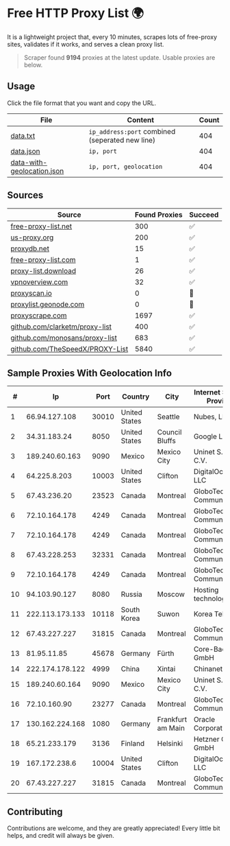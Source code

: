 
# Free HTTP Proxy List 🌍

It is a lightweight project that, every 10 minutes, scrapes lots of free-proxy sites, validates if it works, and serves a clean proxy list.


> Scraper found **9194** proxies at the latest update. Usable proxies are below.

## Usage

Click the file format that you want and copy the URL.


|File|Content|Count|
|----|-------|-----|
|[data.txt](https://raw.githubusercontent.com/themiralay/Proxy-List-World/master/data.txt)|`ip_address:port` combined (seperated new line)|404|
|[data.json](https://raw.githubusercontent.com/themiralay/Proxy-List-World/master/data.json)|`ip, port`|404|
|[data-with-geolocation.json](https://raw.githubusercontent.com/themiralay/Proxy-List-World/master/data-with-geolocation.json)|`ip, port, geolocation`|404|

## Sources

|Source|Found Proxies|Succeed|
|------|-------------|-------|
|[free-proxy-list.net](https://free-proxy-list.net)|300|✅|
|[us-proxy.org](https://www.us-proxy.org)|200|✅|
|[proxydb.net](http://proxydb.net)|15|✅|
|[free-proxy-list.com](https://free-proxy-list.com/?page=&port=&type%5B%5D=http&type%5B%5D=https&up_time=0&search=Search)|1|✅|
|[proxy-list.download](https://www.proxy-list.download/HTTP)|26|✅|
|[vpnoverview.com](https://vpnoverview.com/privacy/anonymous-browsing/free-proxy-servers)|32|✅|
|[proxyscan.io](https://www.proxyscan.io)|0|🚫|
|[proxylist.geonode.com](https://proxylist.geonode.com/api/proxy-list?limit=300&page=1&sort_by=lastChecked&sort_type=desc&protocols=http,https)|0|🚫|
|[proxyscrape.com](https://api.proxyscrape.com/v2/?request=displayproxies&protocol=http&timeout=10000&country=all&ssl=all&anonymity=all)|1697|✅|
|[github.com/clarketm/proxy-list](https://raw.githubusercontent.com/clarketm/proxy-list/master/proxy-list-raw.txt)|400|✅|
|[github.com/monosans/proxy-list](https://raw.githubusercontent.com/monosans/proxy-list/main/proxies/http.txt)|683|✅|
|[github.com/TheSpeedX/PROXY-List](https://raw.githubusercontent.com/TheSpeedX/PROXY-List/master/http.txt)|5840|✅|


## Sample Proxies With Geolocation Info

|#|Ip|Port|Country|City|Internet Service Provider|
|-|--|----|-------|----|-------------------------|
|1|66.94.127.108|30010|United States|Seattle|Nubes, LLC|
|2|34.31.183.24|8050|United States|Council Bluffs|Google LLC|
|3|189.240.60.163|9090|Mexico|Mexico City|Uninet S.A. de C.V.|
|4|64.225.8.203|10003|United States|Clifton|DigitalOcean, LLC|
|5|67.43.236.20|23523|Canada|Montreal|GloboTech Communications|
|6|72.10.164.178|4249|Canada|Montreal|GloboTech Communications|
|7|72.10.164.178|4249|Canada|Montreal|GloboTech Communications|
|8|67.43.228.253|32331|Canada|Montreal|GloboTech Communications|
|9|72.10.164.178|4249|Canada|Montreal|GloboTech Communications|
|10|94.103.90.127|8080|Russia|Moscow|Hosting technology LTD|
|11|222.113.173.133|10118|South Korea|Suwon|Korea Telecom|
|12|67.43.227.227|31815|Canada|Montreal|GloboTech Communications|
|13|81.95.11.85|45678|Germany|Fürth|Core-Backbone GmbH|
|14|222.174.178.122|4999|China|Xintai|Chinanet|
|15|189.240.60.164|9090|Mexico|Mexico City|Uninet S.A. de C.V.|
|16|72.10.160.90|23277|Canada|Montreal|GloboTech Communications|
|17|130.162.224.168|1080|Germany|Frankfurt am Main|Oracle Corporation|
|18|65.21.233.179|3136|Finland|Helsinki|Hetzner Online GmbH|
|19|167.172.238.6|10004|United States|Clifton|DigitalOcean, LLC|
|20|67.43.227.227|31815|Canada|Montreal|GloboTech Communications|



## Contributing

Contributions are welcome, and they are greatly appreciated! Every
little bit helps, and credit will always be given.

